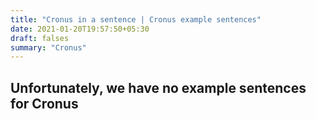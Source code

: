 ```yaml
---
title: "Cronus in a sentence | Cronus example sentences"
date: 2021-01-20T19:57:50+05:30
draft: falses
summary: "Cronus"
---
```

## Unfortunately, we have no example sentences for Cronus                 
